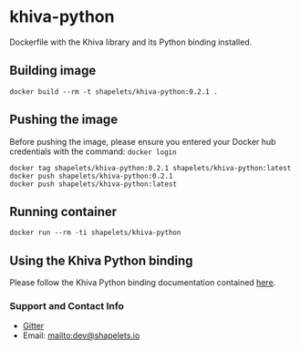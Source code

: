# khiva-python

Dockerfile with the Khiva library and its Python binding installed.


## Building image

```
docker build --rm -t shapelets/khiva-python:0.2.1 .
```

## Pushing the image

Before pushing the image, please ensure you entered your Docker hub credentials with the command: `docker login`

```
docker tag shapelets/khiva-python:0.2.1 shapelets/khiva-python:latest
docker push shapelets/khiva-python:0.2.1
docker push shapelets/khiva-python:latest
```

## Running container

```
docker run --rm -ti shapelets/khiva-python
```

## Using the Khiva Python binding

Please follow the Khiva Python binding documentation contained [here](https://khiva-python.readthedocs.io/en/latest).


### Support and Contact Info

* [Gitter](https://gitter.im/shapelets-io/khiva?source=orgpage)
* Email: <mailto:dev@shapelets.io>